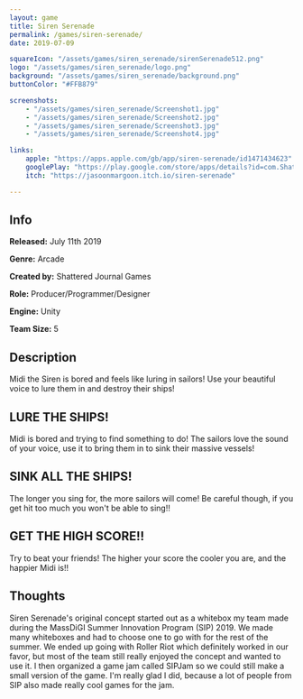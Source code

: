 ```yaml
---
layout: game
title: Siren Serenade
permalink: /games/siren-serenade/
date: 2019-07-09

squareIcon: "/assets/games/siren_serenade/sirenSerenade512.png"
logo: "/assets/games/siren_serenade/logo.png"
background: "/assets/games/siren_serenade/background.png"
buttonColor: "#FFB879"

screenshots:
    - "/assets/games/siren_serenade/Screenshot1.jpg"
    - "/assets/games/siren_serenade/Screenshot2.jpg"
    - "/assets/games/siren_serenade/Screenshot3.jpg"
    - "/assets/games/siren_serenade/Screenshot4.jpg"

links:
    apple: "https://apps.apple.com/gb/app/siren-serenade/id1471434623"
    googlePlay: "https://play.google.com/store/apps/details?id=com.ShatteredJournalGames.SirenSerenade"
    itch: "https://jasoonmargoon.itch.io/siren-serenade"

---
```


## Info
  <p><strong>Released:</strong> July 11th 2019 </p>
  <p><strong>Genre:</strong> Arcade </p>
  <p><strong>Created by:</strong> Shattered Journal Games </p>
  <p><strong>Role:</strong> Producer/Programmer/Designer </p>
  <p><strong>Engine:</strong> Unity </p>
  <p><strong>Team Size:</strong> 5 </p>

## Description
Midi the Siren is bored and feels like luring in sailors! Use your beautiful voice to lure them in and destroy their ships!

## LURE THE SHIPS!
Midi is bored and trying to find something to do! The sailors love the sound of your voice, use it to bring them in to sink their massive vessels!

## SINK ALL THE SHIPS!
The longer you sing for, the more sailors will come! Be careful though, if you get hit too much you won't be able to sing!!

## GET THE HIGH SCORE!!
Try to beat your friends! The higher your score the cooler you are, and the happier Midi is!!

## Thoughts
Siren Serenade's original concept started out as a whitebox my team made during the MassDiGI Summer Innovation Program (SIP) 2019. We made many whiteboxes and had to choose one to go with for the rest of the summer. We ended up going with Roller Riot which definitely worked in our favor, but most of the team still really enjoyed the concept and wanted to use it. I then organized a game jam called SIPJam so we could still make a small version of the game. I'm really glad I did, because a lot of people from SIP also made really cool games for the jam.